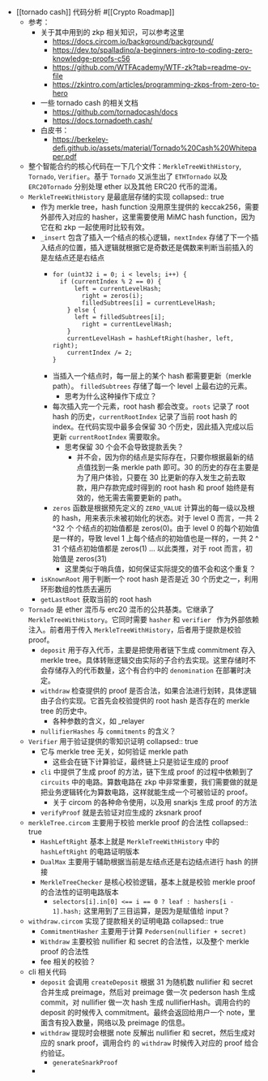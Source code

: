 - [[tornado cash]] 代码分析 #[[Crypto Roadmap]]
	- 参考：
		- 关于其中用到的 zkp 相关知识，可以参考这里
			- https://docs.circom.io/background/background/
			- https://dev.to/spalladino/a-beginners-intro-to-coding-zero-knowledge-proofs-c56
			- https://github.com/WTFAcademy/WTF-zk?tab=readme-ov-file
			- https://zkintro.com/articles/programming-zkps-from-zero-to-hero
		- 一些 tornado cash 的相关文档
			- https://github.com/tornadocash/docs
			- https://docs.tornadoeth.cash/
		- 白皮书：
			- https://berkeley-defi.github.io/assets/material/Tornado%20Cash%20Whitepaper.pdf
	- 整个智能合约的核心代码在一下几个文件：`MerkleTreeWithHistory`, `Tornado`, `Verifier`。基于 `Tornado` 又派生出了 `ETHTornado` 以及 `ERC20Tornado` 分别处理 ether 以及其他 ERC20 代币的混淆。
	- `MerkleTreeWithHistory` 是最底层存储的实现
	  collapsed:: true
		- 作为 merkle tree，hash function 没用原生提供的 keccak256，需要外部传入对应的 hasher，这里需要使用 MiMC hash function，因为它在和 zkp 一起使用时比较有效。
		- `_insert` 包含了插入一个结点的核心逻辑，`nextIndex` 存储了下一个插入结点的位置，插入逻辑就根据它是奇数还是偶数来判断当前插入的是左结点还是右结点
			- ```solidity
			  for (uint32 i = 0; i < levels; i++) {
			  	if (currentIndex % 2 == 0) {
			      	left = currentLevelHash;
			          right = zeros(i);
			          filledSubtrees[i] = currentLevelHash;
			      } else {
			      	left = filledSubtrees[i];
			          right = currentLevelHash;
			      }
			      currentLevelHash = hashLeftRight(hasher, left, right);
			      currentIndex /= 2;
			  }
			  ```
			- 当插入一个结点时，每一层上的某个 hash 都需要更新（merkle path）。 `filledSubtrees` 存储了每一个 level 上最右边的元素。
				- 思考为什么这种操作下成立？
			- 每次插入完一个元素，root hash 都会改变。`roots` 记录了 root hash 的历史，`currentRootIndex` 记录了当前 root hash 的 index。在代码实现中最多会保留 30 个历史，因此插入完成以后更新 `currentRootIndex` 需要取余。
				- 思考保留 30 个会不会导致提款丢失？
					- 并不会，因为你的结点是实际存在，只要你根据最新的结点值找到一条 merkle path 即可。30 的历史的存在主要是为了用户体验，只要在 30 比更新的存入发生之前去取款，用户存款完成时得到的 root hash 和 proof 始终是有效的，他无需去需要更新的 path。
			- `zeros` 函数是根据预先定义的 `ZERO_VALUE` 计算出的每一级以及根的 hash，用来表示未被初始化的状态。对于 level 0 而言，一共 2 ^32 个 个结点的初始值都是 zeros(0)。由于 level 0 的每个初始值是一样的，导致 level 1 上每个结点的初始值也是一样的，一共 2 ^ 31 个结点初始值都是 zeros(1) ... 以此类推，对于 root 而言，初始值是 zeros(31)
				- 这里类似于哨兵值，如何保证实际提交的值不会和这个重复？
		- `isKnownRoot` 用于判断一个 root hash 是否是近 30 个历史之一，利用环形数组的性质去遍历
		- `getLastRoot` 获取当前的 root hash
	- `Tornado` 是 ether 混币与 erc20 混币的公共基类。它继承了 `MerkleTreeWithHistory`。它同时需要 `hasher` 和 `verifier ` 作为外部依赖注入。前者用于传入 `MerkleTreeWithHistory`，后者用于提款是校验 proof。
		- `deposit` 用于存入代币，主要是把使用者链下生成 commitment 存入 merkle tree。具体转账逻辑交由实际的子合约去实现。这里存储时不会存储存入的代币数量，这个有合约中的 `denomination` 在部署时决定。
		- `withdraw` 检查提供的 proof 是否合法，如果合法进行划转，具体逻辑由子合约实现。它首先会校验提供的 root hash 是否存在的 merkle tree 的历史中。
			- 各种参数的含义，如 _relayer
		- `nullifierHashes` 与 `commitments` 的含义？
	- `Verifier` 用于验证提供的零知识证明
	  collapsed:: true
		- 它与 merkle tree 无关，如何验证 merkle path
			- 这些会在链下计算验证，最终链上只是验证生成的 proof
		- `cli` 中提供了生成 proof 的方法，链下生成 proof 的过程中依赖到了 `circuits` 中的电路。算数电路在 zkp 中非常重要，我们需要做的就是把业务逻辑转化为算数电路，这样就能生成一个可被验证的 proof。
			- 关于 circom 的各种命令使用，以及用 snarkjs 生成 proof 的方法
		- `verifyProof` 就是去验证对应生成的 zksnark proof
	- `merkleTree.circom` 主要用于校验 merkle proof 的合法性
	  collapsed:: true
		- `HashLeftRight` 基本上就是 `MerkleTreeWithHistory` 中的 `hashLeftRight` 的电路证明版本
		- `DualMax` 主要用于辅助根据当前是左结点还是右边结点进行 hash 的拼接
		- `MerkleTreeChecker` 是核心校验逻辑，基本上就是校验 merkle proof 的合法性的证明电路版本
			- `selectors[i].in[0] <== i == 0 ? leaf : hashers[i - 1].hash;` 这里用到了三目运算，是因为是赋值给 input？
	- `withdraw.circom` 实现了提款相关的证明电路
	  collapsed:: true
		- `CommitmentHasher` 主要用于计算 `Pedersen(nullifier + secret)`
		- `Withdraw` 主要校验 nullifier 和 secret 的合法性，以及整个 merkle proof 的合法性
		- fee 相关的校验？
	- cli 相关代码
		- `deposit` 会调用 `createDeposit` 根据 31 为随机数 nullifier 和 secret 合并生成 preimage，然后对 preimage 做一次 pederson hash 生成 commit，对 nullifier 做一次 hash 生成 nullifierHash。调用合约的 deposit 的时候传入 commitment。最终会返回给用户一个 note，里面含有投入数量，网络以及 preimage 的信息。
		- `withdraw` 提现时会根据 note 反解出 nullifier 和 secret，然后生成对应的 snark proof，调用合约  的 `withdraw` 时候传入对应的 proof 给合约验证。
			- `generateSnarkProof`
		-